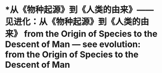 # \*从《物种起源》到《人类的由来》——见进化：从《物种起源》到《人类的由来》 from the Origin of Species to the Descent of Man — see evolution: from the Origin of Species to the Descent of Man
